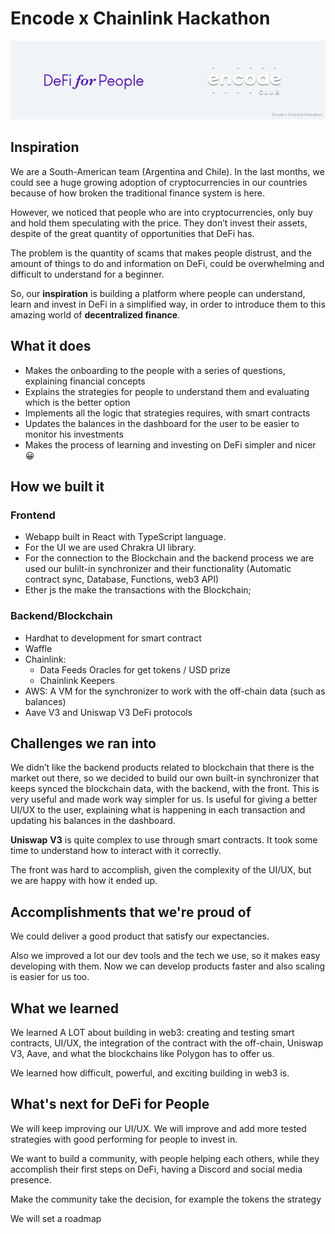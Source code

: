 # Encode x Chainlink Hackathon

![banner](./assets/banner.png)

## Inspiration

We are a South-American team (Argentina and Chile). In the last months, we could see a huge growing adoption of cryptocurrencies in our countries because of how broken the traditional finance system is here.

However, we noticed that people who are into cryptocurrencies, only buy and hold them speculating with the price. They don’t invest their assets, despite of the great quantity of opportunities that DeFi has.

The problem is the quantity of scams that makes people distrust, and the amount of things to do and information on DeFi, could be overwhelming and difficult to understand for a beginner.

So, our **inspiration** is building a platform where people can understand, learn and invest in DeFi in a simplified way, in order to introduce them to this amazing world of **decentralized finance**.

## What it does

- Makes the onboarding to the people with a series of questions, explaining financial concepts
- Explains the strategies for people to understand them and evaluating which is the better option
- Implements all the logic that strategies requires, with smart contracts
- Updates the balances in the dashboard for the user to be easier to monitor his investments
- Makes the process of learning and investing on DeFi simpler and nicer 😀

## How we built it

### Frontend

- Webapp built in React with TypeScript language.
- For the UI we are used Chrakra UI library.
- For the connection to the Blockchain and the backend process we are used our bulilt-in synchronizer and their functionality (Automatic contract sync, Database, Functions, web3 API)
- Ether js the make the transactions with the Blockchain;

### Backend/Blockchain

- Hardhat to development for smart contract
- Waffle
- Chainlink:
  - Data Feeds Oracles for get tokens / USD prize
  - Chainlink Keepers
 - AWS: A VM for the synchronizer to work with the off-chain data (such as balances) 
- Aave V3 and Uniswap V3 DeFi protocols

## Challenges we ran into

We didn’t like the backend products related to blockchain that there is the market out there, so we decided to build our own built-in synchronizer that keeps synced the blockchain data, with the backend, with the front. This is very useful and made work way simpler for us. Is useful for giving a better UI/UX to the user, explaining what is happening in each transaction and updating his balances in the dashboard.

**Uniswap** **V3** is quite complex to use through smart contracts. It took some time to understand how to interact with it correctly.

The front was hard to accomplish, given the complexity of the UI/UX, but we are happy with how it ended up.

## Accomplishments that we're proud of

We could deliver a good product that satisfy our expectancies.

Also we improved a lot our dev tools and the tech we use, so it makes easy developing with them. Now we can develop products faster and also scaling is easier for us too.

## What we learned

We learned A LOT about building in web3: creating and testing smart contracts, UI/UX, the integration of the contract with the off-chain, Uniswap V3, Aave, and what the blockchains like Polygon has to offer us.

We learned how difficult, powerful, and exciting building in web3 is.

## What's next for DeFi for People

We will keep improving our UI/UX.
We will improve and add more tested strategies with good performing for people to invest in.

We want to build a community, with people helping each others, while they accomplish their first steps on DeFi, having a Discord and social media presence.

Make the community take the decision, for example the tokens the strategy

We will set a roadmap
